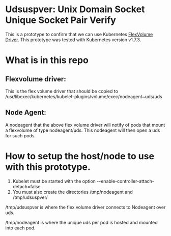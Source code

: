 # Udsuspver: Unix Domain Socket Unique Socket Pair Verify
This is a prototype to confirm that we can use Kubernetes [FlexVolume Driver](https://github.com/kubernetes/community/blob/release-1.6/contributors/devel/flexvolume.md). This prototype was tested with Kubernetes version v1.7.3.

# What is in this repo
 ## Flexvolume driver:
 This is the flex volume driver that should be copied to /usr/libexec/kubernetes/kubelet-plugins/volume/exec/nodeagent~uds/uds
 ## Node Agent:
 A nodeagent that the above flex volume driver will notify of pods that mount a flexvolume of type nodeagent/uds. This nodeagent will then open a uds for such pods.

# How to setup the host/node to use with this prototype.
 1. Kubelet must be started with the option --enable-controller-attach-detach=false.
 1. You must also create the directories /tmp/nodeagent and /tmp/udsuspver/

/tmp/udsuspver is where the flex volume driver connects to Nodeagent over uds.

/tmp/nodeagent is where the unique uds per pod is hosted and mounted into each pod. 
